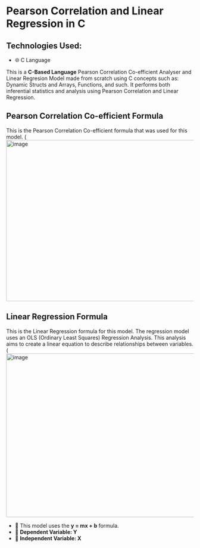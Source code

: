 # Pearson Correlation and Linear Regression in C

## Technologies Used:
- 🌐 C Language

This is a **C-Based Language** Pearson Correlation Co-efficient Analyser and Linear Regresion Model made from scratch using C concepts such as: Dynamic Structs and Arrays, Functions, and such. It performs both inferential statistics and analysis using Pearson Correlation and Linear Regression.

## Pearson Correlation Co-efficient Formula
This is the Pearson Correlation Co-efficient formula that was used for this model.
(<img width="827" height="432" alt="image" src="https://github.com/user-attachments/assets/c42393a2-3821-45cd-aac4-caf9318ea7fb" />

## Linear Regression Formula
This is the Linear Regression formula for this model. The regression model uses an OLS (Ordinary Least Squares) Regression Analysis. This analysis aims to create a linear equation to describe relationships between variables.
(<img width="543" height="439" alt="image" src="https://github.com/user-attachments/assets/960a4a71-2103-48ec-8c7b-831e4af42282" />
- 📌 This model uses the **y = mx + b** formula.
- 📌 **Dependent Variable: Y**
- 📌 **Independent Variable: X**
